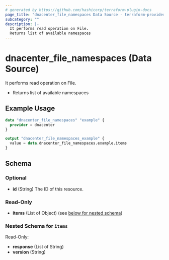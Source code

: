```yaml
---
# generated by https://github.com/hashicorp/terraform-plugin-docs
page_title: "dnacenter_file_namespaces Data Source - terraform-provider-dnacenter"
subcategory: ""
description: |-
  It performs read operation on File.
  Returns list of available namespaces
---
```


# dnacenter_file_namespaces (Data Source)

It performs read operation on File.

- Returns list of available namespaces

## Example Usage

```terraform
data "dnacenter_file_namespaces" "example" {
  provider = dnacenter
}

output "dnacenter_file_namespaces_example" {
  value = data.dnacenter_file_namespaces.example.items
}
```

<!-- schema generated by tfplugindocs -->
## Schema

### Optional

- **id** (String) The ID of this resource.

### Read-Only

- **items** (List of Object) (see [below for nested schema](#nestedatt--items))

<a id="nestedatt--items"></a>
### Nested Schema for `items`

Read-Only:

- **response** (List of String)
- **version** (String)


